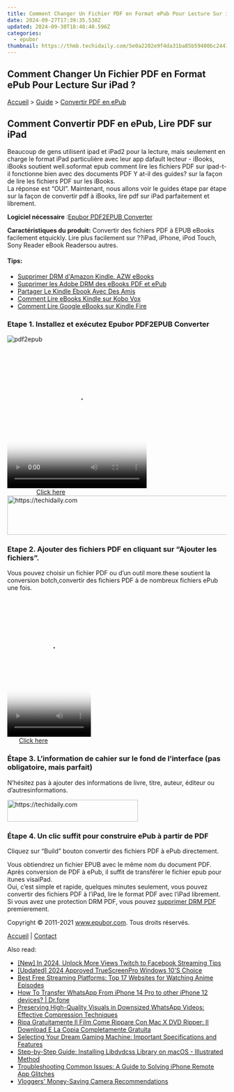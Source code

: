 ```yaml
---
title: Comment Changer Un Fichier PDF en Format ePub Pour Lecture Sur iPad ?
date: 2024-09-27T17:39:35.538Z
updated: 2024-09-30T18:48:40.596Z
categories:
  - epubor
thumbnail: https://thmb.techidaily.com/5e0a2202e9f4da31ba85b59400bc244193601b11b41dcc123e47e5f9015f53a2.jpg
---
```


## Comment Changer Un Fichier PDF en Format ePub Pour Lecture Sur iPad ?

[Accueil](http://www.epubor.com/fr/) \> [Guide](https://tools.techidaily.com/epubor/products/) \> [Convertir PDF en ePub](https://tools.techidaily.com/epubor/products/)

## Comment Convertir PDF en ePub, Lire PDF sur iPad

Beaucoup de gens utilisent ipad et iPad2 pour la lecture, mais seulement en charge le format iPad particulière avec leur app dafault lecteur - iBooks, iBooks soutient well.soformat epub comment lire les fichiers PDF sur ipad-t-il fonctionne bien avec des documents PDF Y at-il des guides? sur la façon de lire les fichiers PDF sur les iBooks.  
La réponse est “OUI”. Maintenant, nous allons voir le guides étape par étape sur la façon de convertir pdf à iBooks, lire pdf sur iPad parfaitement et librement.  

**Logiciel nécessaire** :[Epubor PDF2EPUB Converter](https://tools.techidaily.com/epubor/products/)  

**Caractéristiques du produit:** Convertir des fichiers PDF à EPUB eBooks facilement etquickly. Lire plus facilement sur ??iPad, iPhone, iPod Touch, Sony Reader eBook Readersou autres.

#### Tips:

* [Supprimer DRM d'Amazon Kindle. AZW eBooks](https://tools.techidaily.com/epubor/products/)
* [Supprimer les Adobe DRM des eBooks PDF et ePub](https://tools.techidaily.com/epubor/products/)
* [Partager Le Kindle Ebook Avec Des Amis](https://tools.techidaily.com/epubor/products/)
* [Comment Lire eBooks Kindle sur Kobo Vox](https://tools.techidaily.com/epubor/products/)
* [Comment Lire Google eBooks sur Kindle Fire](https://tools.techidaily.com/epubor/products/)

### Etape 1\. Installez et exécutez Epubor PDF2EPUB Converter

![pdf2epub](https://www.epubor.com/images/pdf2epub-screen.jpg "pdf2epub")

<!-- affiliate ads begin -->
<span id="1498635">
					<video width="320" height="320" style="cursor:pointer"
           poster="//a.impactradius-go.com/display-clicktoplayimage/1498635.png"
           onclick="if(!this.playClicked){this.play();this.setAttribute('controls',true);this.playClicked=true;}">
	   <source src="//a.impactradius-go.com/display-ad/17326-1498635">
	   <img src="//a.impactradius-go.com/display-clicktoplayimage/1498635.png" style="border: none; height: 100%; width: 100%; object-fit: contain">
	</video>
	<div style="width:200px;text-align:center"><a href="javascript:window.open(decodeURIComponent('https%3A%2F%2Fancheer.sjv.io%2Fc%2F5597632%2F1498635%2F17326'), '_blank');void(0);">Click here</a></div>
</span>
<img height="0" width="0" src="https://imp.pxf.io/i/5597632/1498635/17326" style="position:absolute;visibility:hidden;" border="0" />
<!-- affiliate ads end -->

<!-- affiliate ads begin -->
<a href="https://aligracehair.sjv.io/c/5597632/1886003/19272" target="_top" id="1886003">
  <img src="//a.impactradius-go.com/display-ad/19272-1886003" border="0" alt="https://techidaily.com" width="728" height="90"/>
</a>
<img height="0" width="0" src="https://aligracehair.sjv.io/i/5597632/1886003/19272" style="position:absolute;visibility:hidden;" border="0" />
<!-- affiliate ads end -->

### Etape 2\. Ajouter des fichiers PDF en cliquant sur “Ajouter les fichiers”.

Vous pouvez choisir un fichier PDF ou d’un outil more.these soutient la conversion botch,convertir des fichiers PDF à de nombreux fichiers ePub une fois.

<!-- affiliate ads begin -->
<span id="1702748">
					<video width="192" height="320" style="cursor:pointer"
           poster="//a.impactradius-go.com/display-clicktoplayimage/1702748.png"
           onclick="if(!this.playClicked){this.play();this.setAttribute('controls',true);this.playClicked=true;}">
	   <source src="//a.impactradius-go.com/display-ad/18544-1702748">
	   <img src="//a.impactradius-go.com/display-clicktoplayimage/1702748.png" style="border: none; height: 100%; width: 100%; object-fit: contain">
	</video>
	<div style="width:120px;text-align:center"><a href="javascript:window.open(decodeURIComponent('https%3A%2F%2Ftwopages.pxf.io%2Fc%2F5597632%2F1702748%2F18544'), '_blank');void(0);">Click here</a></div>
</span>
<img height="0" width="0" src="https://imp.pxf.io/i/5597632/1702748/18544" style="position:absolute;visibility:hidden;" border="0" />
<!-- affiliate ads end -->

### Étape 3\. L’information de cahier sur le fond de l’interface (pas obligatoire, mais parfait)

N’hésitez pas à ajouter des informations de livre, titre, auteur, éditeur ou d’autresinformations.

<!-- affiliate ads begin -->
<a href="https://25home.pxf.io/c/5597632/2148642/16836" target="_top" id="2148642">
  <img src="//a.impactradius-go.com/display-ad/16836-2148642" border="0" alt="https://techidaily.com" width="300" height="50"/>
</a>
<img height="0" width="0" src="https://25home.pxf.io/i/5597632/2148642/16836" style="position:absolute;visibility:hidden;" border="0" />
<!-- affiliate ads end -->

### Étape 4\. Un clic suffit pour construire ePub à partir de PDF

Cliquez sur “Build” bouton convertir des fichiers PDF à ePub directement.

Vous obtiendrez un fichier EPUB avec le même nom du document PDF.  
Après conversion de PDF à ePub, il suffit de transférer le fichier epub pour itunes visaiPad.  
Oui, c’est simple et rapide, quelques minutes seulement, vous pouvez convertir des fichiers PDF à l’iPad, lire le format PDF avec l’iPad librement.  
Si vous avez une protection DRM PDF, vous pouvez [supprimer DRM PDF](https://tools.techidaily.com/epubor/products/) premierement.
  
  
Copyright © 2011-2021 www.epubor.com. Tous droits réservés. 

[Accueil](http://www.epubor.com/fr/) | [Contact](http://www.epubor.com/fr/mailto:support@epubor.com)

<ins class="adsbygoogle"
     style="display:block"
     data-ad-format="autorelaxed"
     data-ad-client="ca-pub-7571918770474297"
     data-ad-slot="1223367746"></ins>

<ins class="adsbygoogle"
     style="display:block"
     data-ad-client="ca-pub-7571918770474297"
     data-ad-slot="8358498916"
     data-ad-format="auto"
     data-full-width-responsive="true"></ins>

<span class="atpl-alsoreadstyle">Also read:</span>
<div><ul>
<li><a href="https://facebook-video-files.techidaily.com/new-in-2024-unlock-more-views-twitch-to-facebook-streaming-tips/"><u>[New] In 2024, Unlock More Views Twitch to Facebook Streaming Tips</u></a></li>
<li><a href="https://screen-video-capture.techidaily.com/updated-2024-approved-truescreenpro-windows-10s-choice/"><u>[Updated] 2024 Approved TrueScreenPro Windows 10'S Choice</u></a></li>
<li><a href="https://solve-help.techidaily.com/best-free-streaming-platforms-top-17-websites-for-watching-anime-episodes/"><u>Best Free Streaming Platforms: Top 17 Websites for Watching Anime Episodes</u></a></li>
<li><a href="https://review-topics.techidaily.com/how-to-transfer-whatsapp-from-iphone-14-pro-to-other-iphone-12-devices-drfone-by-drfone-transfer-whatsapp-from-ios-transfer-whatsapp-from-ios/"><u>How To Transfer WhatsApp From iPhone 14 Pro to other iPhone 12 devices? | Dr.fone</u></a></li>
<li><a href="https://solve-help.techidaily.com/preserving-high-quality-visuals-in-downsized-whatsapp-videos-effective-compression-techniques/"><u>Preserving High-Quality Visuals in Downsized WhatsApp Videos: Effective Compression Techniques</u></a></li>
<li><a href="https://solve-help.techidaily.com/ripa-gratuitamente-il-film-come-rippare-con-mac-x-dvd-ripper-il-download-e-la-copia-completamente-gratuita/"><u>Ripa Gratuitamente Il Film Come Rippare Con Mac X DVD Ripper: Il Download E La Copia Completamente Gratuita</u></a></li>
<li><a href="https://techtrends.techidaily.com/selecting-your-dream-gaming-machine-important-specifications-and-features/"><u>Selecting Your Dream Gaming Machine: Important Specifications and Features</u></a></li>
<li><a href="https://solve-help.techidaily.com/step-by-step-guide-installing-libdvdcss-library-on-macos-illustrated-method/"><u>Step-by-Step Guide: Installing Libdvdcss Library on macOS - Illustrated Method</u></a></li>
<li><a href="https://techno-recovery.techidaily.com/troubleshooting-common-issues-a-guide-to-solving-iphone-remote-app-glitches/"><u>Troubleshooting Common Issues: A Guide to Solving iPhone Remote App Glitches</u></a></li>
<li><a href="https://youtube-tips.techidaily.com/ers-money-saving-camera-recommendations/"><u>Vloggers' Money-Saving Camera Recommendations</u></a></li>
</ul></div>

